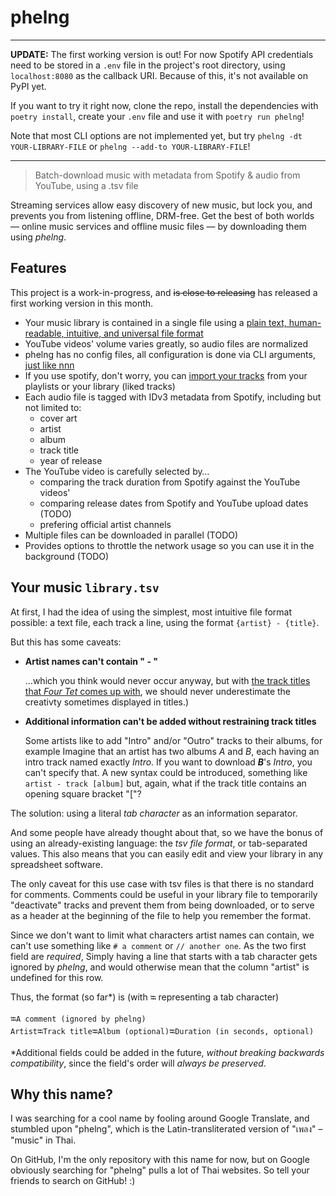 # phelng

------

**UPDATE:** The first working version is out! For now Spotify API credentials need to be stored in a `.env` file in the project's root directory, using `localhost:8080` as the callback URI. Because of this, it's not available on PyPI yet.

If you want to try it right now, clone the repo, install the dependencies with `poetry install`, create your `.env` file and use it with `poetry run phelng`!

Note that most CLI options are not implemented yet, but try `phelng -dt YOUR-LIBRARY-FILE` or `phelng --add-to YOUR-LIBRARY-FILE`!

-----

> Batch-download music with metadata from Spotify &amp; audio from YouTube, using a .tsv file

Streaming services allow easy discovery of new music, but lock you, and prevents you from listening offline, DRM-free. Get the best of both worlds — online music services and offline music files — by downloading them using _phelng_.

## Features

This project is a work-in-progress, and <s>is close to releasing</s> has released a first working version in this month.

- Your music library is contained in a single file using a [plain text, human-readable, intuitive, and universal file format](#library-file-format)
- YouTube videos' volume varies greatly, so audio files are normalized
- phelng has no config files, all configuration is done via CLI arguments, [just like nnn](https://github.com/jarun/nnn)
- If you use spotify, don't worry, you can [import your tracks](#import-your-tracks) from your playlists or your library (liked tracks)
- Each audio file is tagged with IDv3 metadata from Spotify, including but not limited to:
  - cover art
  - artist
  - album
  - track title
  - year of release
- The YouTube video is carefully selected by…
  - comparing the track duration from Spotify against the YouTube videos'
  - comparing release dates from Spotify and YouTube upload dates (TODO)
  - prefering official artist channels
- Multiple files can be downloaded in parallel (TODO)
- Provides options to throttle the network usage so you can use it in the background (TODO)

## Your music `library.tsv`

At first, I had the idea of using the simplest, most intuitive file format possible: a text file, each track a line, using the format `{artist} - {title}`.

But this has some caveats:

- **Artist names can't contain " - "**

  …which you think would never occur anyway, but with [the track titles that _Four Tet_ comes up with](https://open.spotify.com/album/6iFZ3Kcx8CDmcMNyKRqUwc?highlight=spotify:track:3bCs4oOGpM0KkVB78Laiqp), we should never underestimate the creativty sometimes displayed in titles.)
- **Additional information can't be added without restraining track titles**

  Some artists like to add "Intro" and/or "Outro" tracks to their albums, for example
  Imagine that an artist has two albums _A_ and _B_, each having an intro track named exactly _Intro_.
  If you want to download **_B_**'s _Intro_, you can't specify that.
  A new syntax could be introduced, something like `artist - track [album]` but, again, what if the track title contains an opening square bracket "["?

The solution: using a literal _tab character_ as an information separator.

And some people have already thought about that, so we have the bonus of using an already-existing language: the _tsv file format_, or tab-separated values. This also means that you can easily edit and view your library in any spreadsheet software.

The only caveat for this use case with tsv files is that there is no standard for comments. Comments could be useful in your library file to temporarily "deactivate" tracks and prevent them from being downloaded, or to serve as a header at the beginning of the file to help you remember the format.

Since we don't want to limit what characters artist names can contain, we can't use something like `# a comment` or `// another one`. As the two first field are _required_, Simply having a line that starts with a tab character gets ignored by _phelng_, and would otherwise mean that the column "artist" is undefined for this row.

<a id="library-file-format"></a>

Thus, the format (so far*) is (with `⭾` representing a tab character)

    ⭾A comment (ignored by phelng)
    Artist⭾Track title⭾Album (optional)⭾Duration (in seconds, optional)

*Additional fields could be added in the future, _without breaking backwards compatibility_, since the field's order will _always be preserved_.

## Why this name?

I was searching for a cool name by fooling around Google Translate, and stumbled upon "phelng", which is the Latin-transliterated version of "เพลง" – "music" in Thai.

On GitHub, I'm the only repository with this name for now, but on Google obviously searching for "phelng" pulls a lot of Thai websites. So tell your friends to search on GitHub! :)
